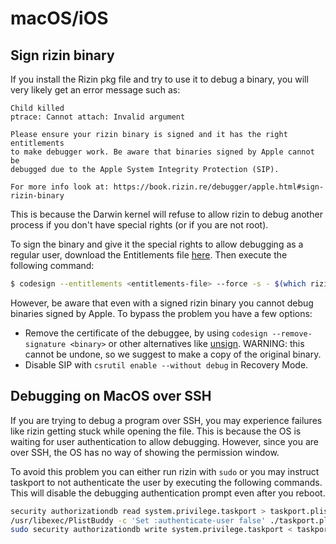 # macOS/iOS

## Sign rizin binary
If you install the Rizin pkg file and try to use it to debug a binary, you
will very likely get an error message such as:
```
Child killed
ptrace: Cannot attach: Invalid argument

Please ensure your rizin binary is signed and it has the right entitlements
to make debugger work. Be aware that binaries signed by Apple cannot be
debugged due to the Apple System Integrity Protection (SIP).

For more info look at: https://book.rizin.re/debugger/apple.html#sign-rizin-binary
```

This is because the Darwin kernel will refuse to allow rizin to debug another
process if you don't have special rights (or if you are not root).

To sign the binary and give it the special rights to allow debugging as a
regular user, download the Entitlements file
[here](https://github.com/rizinorg/rizin/blob/dev/binrz/rizin/rizin_macos.xml).
Then execute the following command:

```sh
$ codesign --entitlements <entitlements-file> --force -s - $(which rizin)
```

However, be aware that even with a signed rizin binary you cannot debug
binaries signed by Apple. To bypass the problem you have a few options:
- Remove the certificate of the debuggee, by using
  `codesign --remove-signature <binary>` or other alternatives like
  [unsign](https://github.com/steakknife/unsign). WARNING: this cannot be
  undone, so we suggest to make a copy of the original binary.
- Disable SIP with `csrutil enable --without debug` in Recovery Mode.


## Debugging on MacOS over SSH

If you are trying to debug a program over SSH, you may experience failures
like rizin getting stuck while opening the file. This is because the OS is
waiting for user authentication to allow debugging. However, since
you are over SSH, the OS has no way of showing the permission window.

To avoid this problem you can either run rizin with `sudo` or you may
instruct taskport to not authenticate the user by executing the following
commands. This will disable the debugging authentication prompt even after
you reboot.

```sh
security authorizationdb read system.privilege.taskport > taskport.plist
/usr/libexec/PlistBuddy -c 'Set :authenticate-user false' ./taskport.plist
sudo security authorizationdb write system.privilege.taskport < taskport.plist
```
